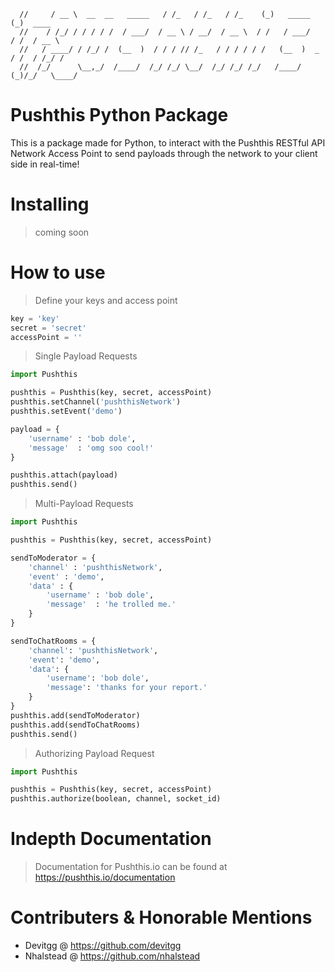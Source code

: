 ```//      ____                     __     __     __      _                _        
  //     / __ \  __  __   _____   / /_   / /_   / /_    (_)   _____      (_)  ____ 
  //    / /_/ / / / / /  / ___/  / __ \ / __/  / __ \  / /   / ___/     / /  / __ \
  //   / ____/ / /_/ /  (__  )  / / / // /_   / / / / / /   (__  )  _  / /  / /_/ /
  //  /_/      \__,_/  /____/  /_/ /_/ \__/  /_/ /_/ /_/   /____/  (_)/_/   \____/ 
```

# Pushthis Python Package
This is a package made for Python, to interact with the Pushthis RESTful API Network Access Point to send payloads through the network to your client side in real-time! 

# Installing
> coming soon

# How to use
> Define your keys and access point
```python
key = 'key'
secret = 'secret'
accessPoint = ''
```

> Single Payload Requests
```python
import Pushthis

pushthis = Pushthis(key, secret, accessPoint)
pushthis.setChannel('pushthisNetwork')
pushthis.setEvent('demo')

payload = {
    'username' : 'bob dole',
    'message'  : 'omg soo cool!'
}

pushthis.attach(payload)
pushthis.send()
```

> Multi-Payload Requests
```python
import Pushthis

pushthis = Pushthis(key, secret, accessPoint)

sendToModerator = {
    'channel' : 'pushthisNetwork',
    'event' : 'demo',
    'data' : {
        'username' : 'bob dole',
        'message'  : 'he trolled me.'
    }
}

sendToChatRooms = {
    'channel': 'pushthisNetwork',
    'event': 'demo',
    'data': {
        'username': 'bob dole',
        'message': 'thanks for your report.'
    }
}
pushthis.add(sendToModerator)
pushthis.add(sendToChatRooms)
pushthis.send()
```

> Authorizing Payload Request
```python
import Pushthis

pushthis = Pushthis(key, secret, accessPoint)
pushthis.authorize(boolean, channel, socket_id)
```

# Indepth Documentation
> Documentation for Pushthis.io can be found at https://pushthis.io/documentation

# Contributers & Honorable Mentions
- Devitgg @ https://github.com/devitgg
- Nhalstead @ https://github.com/nhalstead
